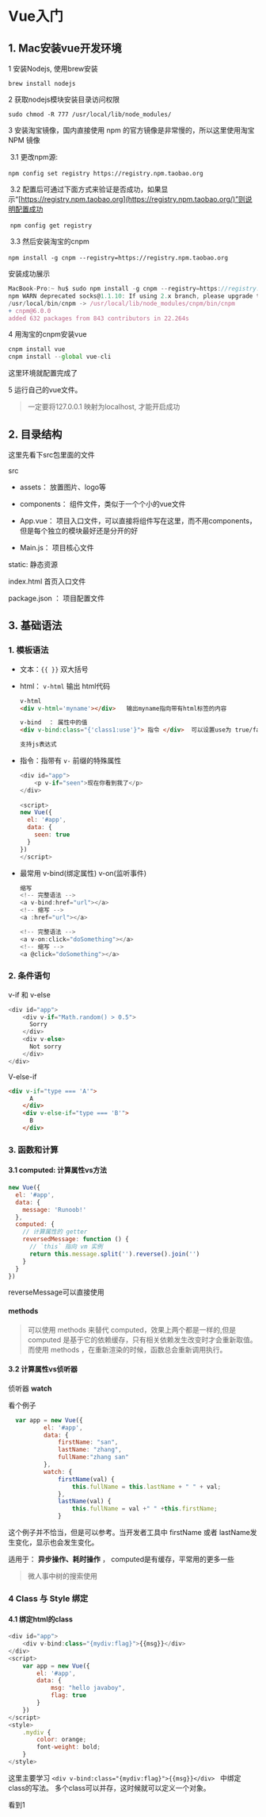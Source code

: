 # Vue入门

## 1. Mac安装vue开发环境

1 安装Nodejs, 使用brew安装

 `brew install nodejs`

2 获取nodejs模块安装目录访问权限

`sudo chmod -R 777 /usr/local/lib/node_modules/`

3 安装淘宝镜像，国内直接使用 npm 的官方镜像是非常慢的，所以这里使用淘宝 NPM 镜像

​	3.1 更改npm源:

​	`npm config set registry https://registry.npm.taobao.org` 

​	3.2 配置后可通过下面方式来验证是否成功，如果显示“[https://registry.npm.taobao.org](https://registry.npm.taobao.org/)”则说明配置成功

​	`npm config get registry` 

​	3.3 然后安装淘宝的cnpm

​	`npm install -g cnpm --registry=https://registry.npm.taobao.org`

安装成功展示

```javascript
MacBook-Pro:~ hu$ sudo npm install -g cnpm --registry=https://registry.npm.taobao.org
npm WARN deprecated socks@1.1.10: If using 2.x branch, please upgrade to at least 2.1.6 to avoid a serious bug with socket data flow and an import issue introduced in 2.1.0
/usr/local/bin/cnpm -> /usr/local/lib/node_modules/cnpm/bin/cnpm
+ cnpm@6.0.0
added 632 packages from 843 contributors in 22.264s
```

4 用淘宝的cnpm安装vue

```javascript
cnpm install vue
cnpm install --global vue-cli
```

这里环境就配置完成了

5 运行自己的vue文件。

> 一定要将127.0.0.1 映射为localhost, 才能开启成功

## 2. 目录结构

这里先看下src包里面的文件

src

- assets： 放置图片、logo等
- components： 组件文件，类似于一个个小的vue文件
- App.vue： 项目入口文件，可以直接将组件写在这里，而不用components，但是每个独立的模块最好还是分开的好

- Main.js： 项目核心文件

static: 静态资源

index.html  首页入口文件

package.json ： 项目配置文件



## 3. 基础语法

### 1. 模板语法

- 文本：`{{ }}`  双大括号

- html： `v-html` 输出 html代码

  ```html
  v-html
  <div v-html='myname'></div>   输出myname指向带有html标签的内容
  
  v-bind  ： 属性中的值
  <div v-bind:class="{'class1:use'}"> 指令 </div>  可以设置use为 true/fasle 来控制
  
  支持js表达式
  
  ```

- 指令：指带有 `v-`  前缀的特殊属性

  ```javascript
  <div id="app">
      <p v-if="seen">现在你看到我了</p>
  </div>
      
  <script>
  new Vue({
    el: '#app',
    data: {
      seen: true
    }
  })
  </script>
  ```

- 最常用 v-bind(绑定属性)   v-on(监听事件)

  ```javascript
  缩写
  <!-- 完整语法 -->
  <a v-bind:href="url"></a>
  <!-- 缩写 -->
  <a :href="url"></a>
  
  <!-- 完整语法 -->
  <a v-on:click="doSomething"></a>
  <!-- 缩写 -->
  <a @click="doSomething"></a>
  ```

### 2. 条件语句

v-if 和 v-else

```javascript
<div id="app">
    <div v-if="Math.random() > 0.5">
      Sorry
    </div>
    <div v-else>
      Not sorry
    </div>
</div>
```

V-else-if

```html
<div v-if="type === 'A'">
      A
    </div>
    <div v-else-if="type === 'B'">
      B
    </div>
```

### 3. 函数和计算

#### 3.1 computed: 计算属性vs方法

```javascript
new Vue({
  el: '#app',
  data: {
    message: 'Runoob!'
  },
  computed: {
    // 计算属性的 getter
    reversedMessage: function () {
      // `this` 指向 vm 实例
      return this.message.split('').reverse().join('')
    }
  }
})
```

reverseMessage可以直接使用

#### methods

> 可以使用 methods 来替代 computed，效果上两个都是一样的,但是 computed 是基于它的依赖缓存，只有相关依赖发生改变时才会重新取值。而使用 methods ，在重新渲染的时候，函数总会重新调用执行。



#### 3.2 计算属性vs侦听器

侦听器 **watch**

看个例子

```js
  var app = new Vue({
          el: '#app',
          data: {
              firstName: "san",
              lastName: "zhang",
              fullName:"zhang san"
          },
          watch: {
              firstName(val) {
                  this.fullName = this.lastName + " " + val;
              },
              lastName(val) {
                  this.fullName = val +" " +this.firstName;
              }

```

这个例子并不恰当，但是可以参考。当开发者工具中 firstName 或者 lastName发生变化，显示也会发生变化。

适用于： **异步操作、耗时操作**  ， computed是有缓存，平常用的更多一些

> 微人事中树的搜索使用

### 4 Class 与 Style 绑定

#### 4.1 绑定html的class

```js
<div id="app">
    <div v-bind:class="{mydiv:flag}">{{msg}}</div>
</div>
<script>
    var app = new Vue({
        el: '#app',
        data: {
            msg: "hello javaboy",
            flag: true
        }
    })
</script>
<style>
    .mydiv {
        color: orange;
        font-weight: bold;
    }
</style>
```

这里主要学习 `<div v-bind:class="{mydiv:flag}">{{msg}}</div> ` 中绑定class的写法。 多个class可以并存，这时候就可以定义一个对象。

看到1